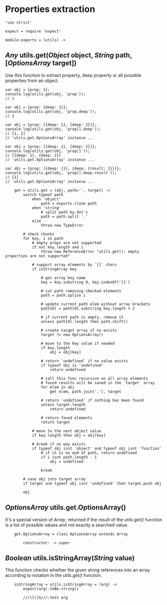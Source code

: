 Properties extraction
=====================

	'use strict'

	expect = require 'expect'

	module.exports = (utils) ->

*Any* utils.get(*Object* object, *String* path, [*OptionsArray* target])
------------------------------------------------------------------------

Use this function to extract property, deep property or
all possible properties from an object.

```
var obj = {prop: 1};
console.log(utils.get(obj, 'prop'));
// 1

var obj = {prop: {deep: 1}};
console.log(utils.get(obj, 'prop.deep'));
// 1

var obj = {prop: [{deep: 1}, {deep: 2}]};
console.log(utils.get(obj, 'prop[].deep'));
// [1, 2]
// 'utils.get.OptionsArray' instance ...

var obj = {prop: [{deep: 1}, {deep: 2}]};
console.log(utils.get(obj, 'prop[]'));
// [{deep: 1}, {deep: 2}]
// 'utils.get.OptionsArray' instance ...

var obj = {prop: [{deep: {}}, {deep: {result: 1}}]};
console.log(utils.get(obj, 'prop[].deep.result'));
// [1]
// 'utils.get.OptionsArray' instance ...
```

		get = utils.get = (obj, path='', target) ->
			switch typeof path
				when 'object'
					path = exports.clone path
				when 'string'
					# split path by dot's
					path = path.split '.'
				else
					throw new TypeError

			# check chunks
			for key, i in path
				# empty props are not supported
				if not key.length and i
					throw new ReferenceError "utils.get(): empty properties are not supported"

				# support array elements by `[]` chars
				if isStringArray key

					# get array key name
					key = key.substring 0, key.indexOf('[]')

					# cut path removing checked elements
					path = path.splice i

					# update current path elem without array brackets
					path[0] = path[0].substring key.length + 2

					# if current path is empty, remove it
					unless path[0].length then path.shift()

					# create target array if no exists
					target ?= new OptionsArray()

					# move to the key value if needed
					if key.length
						obj = obj[key]

					# return `undefined` if no value exists
					if typeof obj is 'undefined'
						return undefined

					# call this func recursive on all array elements
					# found results will be saved in the `target` array
					for elem in obj
						get elem, path.join('.'), target

					# return `undefined` if nothing has been found
					unless target.length
						return undefined

					# return found elements
					return target

				# move to the next object value
				if key.length then obj = obj[key]

				# break if no way exists
				if typeof obj isnt 'object' and typeof obj isnt 'function'
					# if it is no end of path, return undefined
					if i isnt path.length - 1
						obj = undefined

					break

			# save obj into target array
			if target and typeof obj isnt 'undefined' then target.push obj

			obj

*OptionsArray* utils.get.OptionsArray()
---------------------------------------

It's a special version of *Array*, returned if the result of the *utils.get()*
function is a list of possible values and not exactly a searched value.

		get.OptionsArray = class OptionsArray extends Array

			constructor: -> super

*Boolean* utils.isStringArray(*String* value)
---------------------------------------------

This function checks whether the given string references into an array according
to notation in the *utils.get()* function.

		isStringArray = utils.isStringArray = (arg) ->
			expect(arg).toBe.string()

			///\[\]$///.test arg
